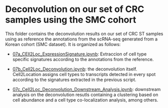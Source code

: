 # Deconvolution on our set of CRC samples using the SMC cohort

This folder contains the deconvolution results on  our set of CRC ST samples using as reference the annotations from the scRNA-seq generated from a Korean cohort (SMC dataset). It is organized as follows: 

* [07a_CEll2Loc_ExpressionSignature.ipynb](https://github.com/alberto-valdeolivas/CRC_CMS_ST/blob/main/Deconvolution/InternalST_SMC/07a_CEll2Loc_ExpressionSignature.ipynb): Extraccion of cell type specific signatures according to the annotations from the reference. 

* [07b_Cell2Loc_Deconvolution.ipynb](https://github.com/alberto-valdeolivas/CRC_CMS_ST/blob/main/Deconvolution/InternalST_SMC/07b_Cell2Loc_Deconvolution.ipynb): the  deconvolution itself. Cell2Location assigns cell types to transcripts detected in every spot according to the signatures extracted in the previous script. 

* [07c_Cell2Loc_Deconvolution_Downstream_Analysis.ipynb](https://github.com/alberto-valdeolivas/CRC_CMS_ST/blob/main/Deconvolution/InternalST_SMC/07c_Cell2Loc_Deconvolution_Downstream_Analysis.ipynb): downstream analysis on the deconvolution resutls containing a clustering based on cell abundance and a cell type co-localization analysis, among others. 

